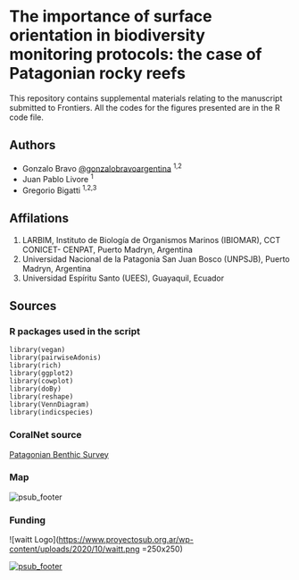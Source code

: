 
# The importance of surface orientation in biodiversity monitoring protocols: the case of Patagonian rocky reefs

This repository contains supplemental materials relating to the manuscript submitted to Frontiers. All the codes for the figures presented are in the R code file.

## Authors

* Gonzalo Bravo [@gonzalobravoargentina](https://github.com/gonzalobravoargentina) <sup>1,2</sup>
* Juan Pablo Livore  <sup>1</sup>
* Gregorio Bigatti  <sup>1,2,3</sup>

## Affilations 

1. LARBIM, Instituto de Biología de Organismos Marinos (IBIOMAR), CCT CONICET- CENPAT, Puerto Madryn, Argentina
2. Universidad Nacional de la Patagonia San Juan Bosco (UNPSJB), Puerto Madryn, Argentina
3. Universidad Espíritu Santo (UEES), Guayaquil, Ecuador 

## Sources
### R packages used in the script 

```
library(vegan)
library(pairwiseAdonis)
library(rich)
library(ggplot2)
library(cowplot)
library(doBy)
library(reshape)
library(VennDiagram)
library(indicspecies)
```

### CoralNet source

[Patagonian Benthic Survey](https://coralnet.ucsd.edu/source/1054/)



### Map
![psub_footer](https://github.com/gonzalobravoargentina/SupplementaryMaterials_Bravoet.al.2020/blob/master/Mapa_pardelas_sites.png)



### Funding 

![waitt Logo](https://www.proyectosub.org.ar/wp-content/uploads/2020/10/waitt.png =250x250)

[![psub_footer](https://www.proyectosub.org.ar/wp-content/uploads/2020/04/logoletras_org.png)](https://proyectosub.org.ar)
